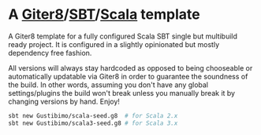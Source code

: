 # A [Giter8][g8]/[SBT][sbt]/[Scala][scala] template

A Giter8 template for a fully configured Scala SBT single but multibuild ready project. It is configured in a slightly opinionated but mostly dependency free fashion.

All versions will always stay hardcoded as opposed to being chooseable or automatically updatable via Giter8 in order to guarantee the soundness of the build. In other words, assuming you don't have any global settings/plugins the build won't break unless you manually break it by changing versions by hand. Enjoy!

```bash
sbt new Gustibimo/scala-seed.g8  # for Scala 2.x
sbt new Gustibimo/scala3-seed.g8 # for Scala 3.x
```
[g8]: http://www.foundweekends.org/giter8/
[sbt]: https://www.scala-sbt.org/
[scala]: https://www.scala-lang.org/
